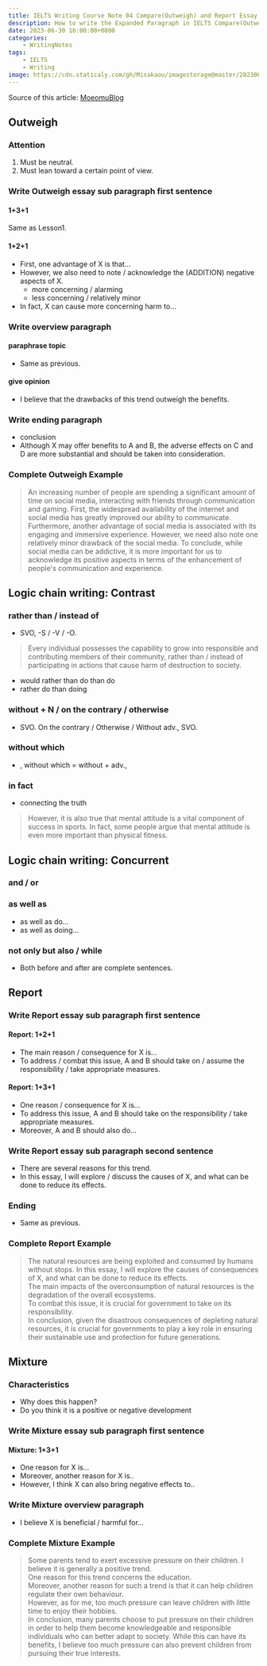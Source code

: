 ```yaml
---
title: IELTS Writing Course Note 04 Compare(Outweigh) and Report Essay
description: How to write the Expanded Paragraph in IELTS Compare(Outweigh) and Report Essay
date: 2023-06-30 16:00:00+0800
categories:
    - WritingNotes
tags:
    - IELTS
    - Writing
image: https://cdn.staticaly.com/gh/Misakaou/imagestorage@master/20230630/IELTS-Writing-Course-Note-04-Compare(Outweigh)-and-Report-Essay.3sgs2f8b61kw.webp
---
```


Source of this article: [MoeomuBlog](/posts/ielts-writing-course-note-04-compare(Outweigh)-and-report-essay/)

## Outweigh

### Attention

1. Must be neutral.
2. Must lean toward a certain point of view.

### Write Outweigh essay sub paragraph first sentence

#### 1+3+1

Same as Lesson1.

#### 1+2+1

- First, one advantage of X is that...
- However, we also need to note / acknowledge the (ADDITION) negative aspects of X.
  - more concerning / alarming
  - less concerning / relatively minor
- In fact, X can cause more concerning harm to...

### Write overview paragraph

#### paraphrase topic

- Same as previous.

#### give opinion

- I believe that the drawbacks of this trend outweigh the benefits.

### Write ending paragraph

- conclusion
- Although X may offer benefits to A and B, the adverse effects on C and D are more substantial and should be taken into consideration.

### Complete Outweigh Example

> An increasing number of people are spending a significant amount of time on social media, interacting with friends through communication and gaming.
First, the widespread availability of the internet and social media has greatly improved our ability to communicate.
Furthermore, another advantage of social media is associated with its engaging and immersive experience.
However, we need also note one relatively minor drawback of the social media.
To conclude, while social media can be addictive, it is more important for us to acknowledge its positive aspects in terms of the enhancement of people's communication and experience.

## Logic chain writing: Contrast

### rather than / instead of

- SVO, -S / -V / -O.

> Every individual possesses the capability to grow into responsible and contributing members of their community, rather than / instead of participating in actions that cause harm of destruction to society.

- would rather than do than do
- rather do than doing

### without + N / on the contrary / otherwise

- SVO. On the contrary / Otherwise / Without adv., SVO.

### without which

- , without which = without + adv.,

### in fact

- connecting the truth

> However, it is also true that mental attitude is a vital component of success in sports. In fact, some people argue that mental attitude is even more important than physical fitness.

## Logic chain writing: Concurrent

### and / or

### as well as

- as well as do...
- as well as doing...

### not only but also / while

- Both before and after are complete sentences.

## Report

### Write Report essay sub paragraph first sentence

#### Report: 1+2+1

- The main reason / consequence for X is...
- To address / combat this issue, A and B should take on / assume the responsibility / take appropriate measures.

#### Report: 1+3+1

- One reason / consequence for X is...
- To address this issue, A and B should take on the responsibility / take appropriate measures.
- Moreover, A and B should also do...

### Write Report essay sub paragraph second sentence

- There are several reasons for this trend.
- In this essay, I will explore / discuss the causes of X, and what can be done to reduce its effects.

### Ending

- Same as previous.

### Complete Report Example

> The natural resources are being exploited and consumed by humans without stops. In this essay, I will explore the causes of consequences of X, and what can be done to reduce its effects.  
> The main impacts of the overconsumption of natural resources is the degradation of the overall ecosystems.  
> To combat this issue, it is crucial for government to take on its responsibility.  
> In conclusion, given the disastrous consequences of depleting natural resources, it is crucial for governments to play a key role in ensuring their sustainable use and protection for future generations.

## Mixture

### Characteristics

- Why does this happen?
- Do you think it is a positive or negative development

### Write Mixture essay sub paragraph first sentence

#### Mixture: 1+3+1

- One reason for X is...
- Moreover, another reason for X is..
- However, I think X can also bring negative effects to..

### Write Mixture overview paragraph

- I believe X is beneficial / harmful for...

### Complete Mixture Example

> Some parents tend to exert excessive pressure on their children. I believe it is generally a positive trend.  
> One reason for this trend concerns the education.  
> Moreover, another reason for such a trend is that it can help children regulate their own behaviour.  
> However, as for me, too much pressure can leave children with little time to enjoy their hobbies.  
> In conclusion, many parents choose to put pressure on their children in order to help them become knowledgeable and responsible individuals who can better adapt to society. While this can have its benefits, I believe too much pressure can also prevent children from pursuing their true interests.
